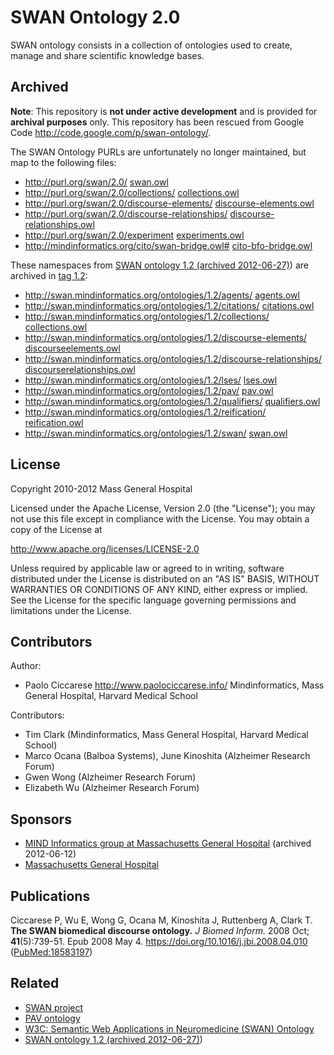 # SWAN Ontology 2.0

SWAN ontology consists in a collection of ontologies used to create, manage and share scientific knowledge bases.

## Archived
**Note**: This repository is **not under active development** and is provided for **archival purposes** only. This repository has been rescued from Google Code <http://code.google.com/p/swan-ontology/>.

The SWAN Ontology PURLs are unfortunately no longer maintained, but map to the following files:

* <http://purl.org/swan/2.0/> [swan.owl](swan.owl)
* <http://purl.org/swan/2.0/collections/> [collections.owl](collections.owl)
* <http://purl.org/swan/2.0/discourse-elements/> [discourse-elements.owl](discourse-elements.owl)
* <http://purl.org/swan/2.0/discourse-relationships/> [discourse-relationships.owl](discourse-relationships.owl)
* <http://purl.org/swan/2.0/experiment> [experiments.owl](experiments.owl)
* <http://mindinformatics.org/cito/swan-bridge.owl#> [cito-bfo-bridge.owl](cito-bfo-bridge.owl)

These namespaces from [SWAN ontology 1.2 (archived 2012-06-27)](http://web.archive.org/web/20120627031637/http://swan.mindinformatics.org/ontology.html)) are archived in [tag 1.2](https://github.com/pav-ontology/swan-ontology/releases/tag/1.2):
* <http://swan.mindinformatics.org/ontologies/1.2/agents/> [agents.owl](https://github.com/pav-ontology/swan-ontology/blob/1.2/agents.owl)
* <http://swan.mindinformatics.org/ontologies/1.2/citations/> [citations.owl](https://github.com/pav-ontology/swan-ontology/blob/1.2/citations.owl)
* <http://swan.mindinformatics.org/ontologies/1.2/collections/> [collections.owl](https://github.com/pav-ontology/swan-ontology/blob/1.2/collections.owl)
* <http://swan.mindinformatics.org/ontologies/1.2/discourse-elements/> [discourseelements.owl](https://github.com/pav-ontology/swan-ontology/blob/1.2/discourseelements.owl)
* <http://swan.mindinformatics.org/ontologies/1.2/discourse-relationships/> [discourserelationships.owl](https://github.com/pav-ontology/swan-ontology/blob/1.2/discourserelationships.owl)
* <http://swan.mindinformatics.org/ontologies/1.2/lses/> [lses.owl](https://github.com/pav-ontology/swan-ontology/blob/1.2/lses.owl)
* <http://swan.mindinformatics.org/ontologies/1.2/pav/> [pav.owl](https://github.com/pav-ontology/swan-ontology/blob/1.2/pav.owl)
* <http://swan.mindinformatics.org/ontologies/1.2/qualifiers/> [qualifiers.owl](https://github.com/pav-ontology/swan-ontology/blob/1.2/qualifiers.owl)
* <http://swan.mindinformatics.org/ontologies/1.2/reification/> [reification.owl](https://github.com/pav-ontology/swan-ontology/blob/1.2/reification.owl)
* <http://swan.mindinformatics.org/ontologies/1.2/swan/> [swan.owl](https://github.com/pav-ontology/swan-ontology/blob/1.2/swan.owl)


## License

Copyright 2010-2012 Mass General Hospital

Licensed under the Apache License, Version 2.0 (the "License");
you may not use this file except in compliance with the License.
You may obtain a copy of the License at

<http://www.apache.org/licenses/LICENSE-2.0>

Unless required by applicable law or agreed to in writing, software
distributed under the License is distributed on an "AS IS" BASIS,
WITHOUT WARRANTIES OR CONDITIONS OF ANY KIND, either express or implied.
See the License for the specific language governing permissions and
limitations under the License.

## Contributors

Author:
* Paolo Ciccarese <http://www.paolociccarese.info/>
  Mindinformatics, Mass General Hospital, Harvard Medical School

Contributors:
* Tim Clark (Mindinformatics, Mass General Hospital, Harvard Medical School)
* Marco Ocana (Balboa Systems), June Kinoshita (Alzheimer Research Forum)
* Gwen Wong (Alzheimer Research Forum) 
* Elizabeth Wu (Alzheimer Research Forum)

## Sponsors

* [MIND Informatics group at Massachusetts General Hospital](http://web.archive.org/web/20120206073946/http://mindinformatics.org/) (archived 2012-06-12)
* [Massachusetts General Hospital](https://www.massgeneral.org/)

## Publications

Ciccarese P, Wu E, Wong G, Ocana M, Kinoshita J, Ruttenberg A, Clark T.  
**The SWAN biomedical discourse ontology.**
_J Biomed Inform._ 2008 Oct; **41**(5):739-51. Epub 2008 May 4. 
<https://doi.org/10.1016/j.jbi.2008.04.010> ([PubMed:18583197](http://www.ncbi.nlm.nih.gov/pubmed/18583197))


## Related

* [SWAN project](http://www.hcklab.org/swan-project.html)
* [PAV ontology](http://purl.org/pav/html)
* [W3C: Semantic Web Applications in Neuromedicine (SWAN) Ontology](http://www.w3.org/TR/hcls-swan/)
* [SWAN ontology 1.2 (archived 2012-06-27)](http://web.archive.org/web/20120627031637/http://swan.mindinformatics.org/ontology.html))

